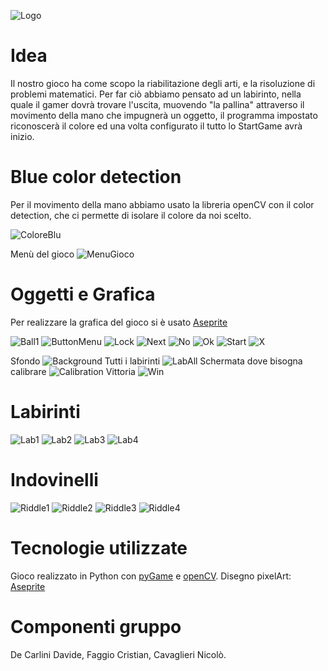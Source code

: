 ![Logo](https://github.com/StartGame-PCTO/Game/blob/main/Image/Logo.png)
# Idea
Il nostro gioco ha come scopo la riabilitazione degli arti, e la risoluzione di problemi matematici. Per far ciò abbiamo pensato ad un labirinto, nella quale il gamer dovrà trovare l'uscita, muovendo "la pallina" attraverso il movimento della mano che impugnerà un oggetto, il programma impostato riconoscerà il colore ed una volta configurato il tutto lo StartGame avrà inizio. 



# Blue color detection
Per il movimento della mano abbiamo usato la libreria openCV con il color detection, che ci permette di isolare il colore da noi scelto.

![ColoreBlu](https://github.com/StartGame-PCTO/Game/blob/main/Image/ColorDetection.png)

Menù del gioco
![MenuGioco](https://github.com/StartGame-PCTO/Game/blob/main/Image/Menu.png)

#  Oggetti e Grafica  
Per realizzare la grafica del gioco si è usato [Aseprite](https://www.aseprite.org/)

![Ball1](https://github.com/StartGame-PCTO/Game/blob/main/Image/Ball1.png)
![ButtonMenu](https://github.com/StartGame-PCTO/Game/blob/main/Image/ButtonMenu.png)
![Lock](https://github.com/StartGame-PCTO/Game/blob/main/Image/Lock.png)
![Next](https://github.com/StartGame-PCTO/Game/blob/main/Image/Next.png)
![No](https://github.com/StartGame-PCTO/Game/blob/main/Image/No.png)
![Ok](https://github.com/StartGame-PCTO/Game/blob/main/Image/Ok.png)
![Start](https://github.com/StartGame-PCTO/Game/blob/main/Image/Start.png)
![X](https://github.com/StartGame-PCTO/Game/blob/main/Image/X.png)

Sfondo
![Background](https://github.com/StartGame-PCTO/Game/blob/main/Image/Background.png)
Tutti i labirinti
![LabAll](https://github.com/StartGame-PCTO/Game/blob/main/Image/LabAll.png)
Schermata dove bisogna calibrare
![Calibration](https://github.com/StartGame-PCTO/Game/blob/main/Image/Calibration.png)
Vittoria
![Win](https://github.com/StartGame-PCTO/Game/blob/main/Image/Win.png)

# Labirinti
![Lab1](https://github.com/StartGame-PCTO/Game/blob/main/Image/Lab1.jpeg)
![Lab2](https://github.com/StartGame-PCTO/Game/blob/main/Image/Lab2.png)
![Lab3](https://github.com/StartGame-PCTO/Game/blob/main/Image/Lab3.png)
![Lab4](https://github.com/StartGame-PCTO/Game/blob/main/Image/Lab4.png)

# Indovinelli
![Riddle1](https://github.com/StartGame-PCTO/Game/blob/main/Image/Riddle1.png)
![Riddle2](https://github.com/StartGame-PCTO/Game/blob/main/Image/Riddle2.png)
![Riddle3](https://github.com/StartGame-PCTO/Game/blob/main/Image/Riddle3.png)
![Riddle4](https://github.com/StartGame-PCTO/Game/blob/main/Image/Riddle4.png)




# Tecnologie utilizzate
Gioco realizzato in Python con [pyGame](https://www.pygame.org/news) e [openCV](https://opencv.org).
Disegno pixelArt: [Aseprite](https://www.aseprite.org)


# Componenti gruppo
De Carlini Davide, Faggio Cristian, Cavaglieri Nicolò.

